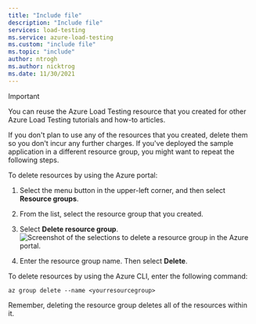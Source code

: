 ```yaml
---
title: "Include file"
description: "Include file"
services: load-testing
ms.service: azure-load-testing
ms.custom: "include file"
ms.topic: "include"
author: ntrogh
ms.author: nicktrog
ms.date: 11/30/2021
---
```


>[!IMPORTANT]
>You can reuse the Azure Load Testing resource that you created for other Azure Load Testing tutorials and how-to articles. 

If you don't plan to use any of the resources that you created, delete them so you don't incur any further charges. If you've deployed the sample application in a different resource group, you might want to repeat the following steps.

To delete resources by using the Azure portal:

1. Select the menu button in the upper-left corner, and then select **Resource groups**.
 
1. From the list, select the resource group that you created.

1. Select **Delete resource group**.
   ![Screenshot of the selections to delete a resource group in the Azure portal.](./media/alt-delete-resource-group/delete-resources.png)

1. Enter the resource group name. Then select **Delete**.

To delete resources by using the Azure CLI, enter the following command:
   
```azurecli
az group delete --name <yourresourcegroup>
```
Remember, deleting the resource group deletes all of the resources within it. 
